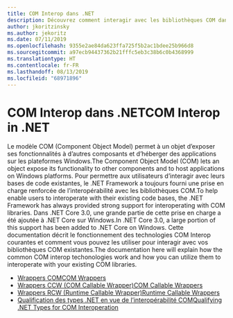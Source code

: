 ```yaml
---
title: COM Interop dans .NET
description: Découvrez comment interagir avec les bibliothèques COM dans .NET.
author: jkoritzinsky
ms.author: jekoritz
ms.date: 07/11/2019
ms.openlocfilehash: 9355e2ae84da623ffa725f5b2ac1bdee25b966d8
ms.sourcegitcommit: a97ecb94437362b21fffc5eb3c38b6c0b4368999
ms.translationtype: HT
ms.contentlocale: fr-FR
ms.lasthandoff: 08/13/2019
ms.locfileid: "68971896"
---
```

# <a name="com-interop-in-net"></a><span data-ttu-id="7c929-103">COM Interop dans .NET</span><span class="sxs-lookup"><span data-stu-id="7c929-103">COM Interop in .NET</span></span>

<span data-ttu-id="7c929-104">Le modèle COM (Component Object Model) permet à un objet d’exposer ses fonctionnalités à d’autres composants et d’héberger des applications sur les plateformes Windows.</span><span class="sxs-lookup"><span data-stu-id="7c929-104">The Component Object Model (COM) lets an object expose its functionality to other components and to host applications on Windows platforms.</span></span> <span data-ttu-id="7c929-105">Pour permettre aux utilisateurs d’interagir avec leurs bases de code existantes, le .NET Framework a toujours fourni une prise en charge renforcée de l’interopérabilité avec les bibliothèques COM.</span><span class="sxs-lookup"><span data-stu-id="7c929-105">To help enable users to interoperate with their existing code bases, the .NET Framework has always provided strong support for interoperating with COM libraries.</span></span> <span data-ttu-id="7c929-106">Dans .NET Core 3.0, une grande partie de cette prise en charge a été ajoutée à .NET Core sur Windows.</span><span class="sxs-lookup"><span data-stu-id="7c929-106">In .NET Core 3.0, a large portion of this support has been added to .NET Core on Windows.</span></span> <span data-ttu-id="7c929-107">Cette documentation décrit le fonctionnement des technologies COM Interop courantes et comment vous pouvez les utiliser pour interagir avec vos bibliothèques COM existantes.</span><span class="sxs-lookup"><span data-stu-id="7c929-107">The documentation here will explain how the common COM interop techonologies work and how you can utilize them to interoperate with your existing COM libraries.</span></span>

- [<span data-ttu-id="7c929-108">Wrappers COM</span><span class="sxs-lookup"><span data-stu-id="7c929-108">COM Wrappers</span></span>](./com-wrappers.md)
- [<span data-ttu-id="7c929-109">Wrappers CCW (COM Callable Wrapper)</span><span class="sxs-lookup"><span data-stu-id="7c929-109">COM Callable Wrappers</span></span>](./com-callable-wrapper.md)
- [<span data-ttu-id="7c929-110">Wrappers RCW (Runtime Callable Wrapper)</span><span class="sxs-lookup"><span data-stu-id="7c929-110">Runtime Callable Wrappers</span></span>](./runtime-callable-wrapper.md)
- [<span data-ttu-id="7c929-111">Qualification des types .NET en vue de l’interopérabilité COM</span><span class="sxs-lookup"><span data-stu-id="7c929-111">Qualifying .NET Types for COM Interoperation</span></span>](./qualify-net-types-for-interoperation.md)
